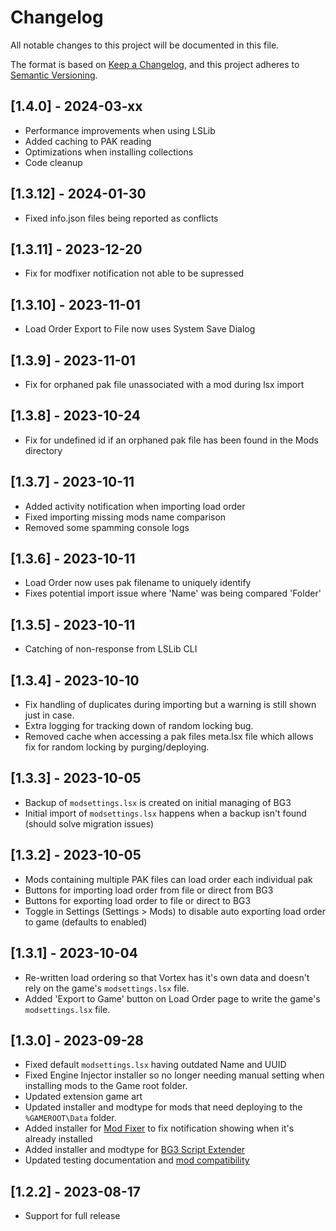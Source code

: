 # Changelog

All notable changes to this project will be documented in this file.

The format is based on [Keep a Changelog](https://keepachangelog.com/en/1.0.0/),
and this project adheres to [Semantic Versioning](https://semver.org/spec/v2.0.0.html).

## [1.4.0] - 2024-03-xx

- Performance improvements when using LSLib
- Added caching to PAK reading
- Optimizations when installing collections 
- Code cleanup

## [1.3.12] - 2024-01-30

- Fixed info.json files being reported as conflicts

## [1.3.11] - 2023-12-20

- Fix for modfixer notification not able to be supressed

## [1.3.10] - 2023-11-01

- Load Order Export to File now uses System Save Dialog 

## [1.3.9] - 2023-11-01

- Fix for orphaned pak file unassociated with a mod during lsx import

## [1.3.8] - 2023-10-24

- Fix for undefined id if an orphaned pak file has been found in the Mods directory

## [1.3.7] - 2023-10-11

- Added activity notification when importing load order
- Fixed importing missing mods name comparison
- Removed some spamming console logs   

## [1.3.6] - 2023-10-11

- Load Order now uses pak filename to uniquely identify
- Fixes potential import issue where 'Name' was being compared 'Folder'

## [1.3.5] - 2023-10-11

- Catching of non-response from LSLib CLI

## [1.3.4] - 2023-10-10

- Fix handling of duplicates during importing but a warning is still shown just in case.
- Extra logging for tracking down of random locking bug.
- Removed cache when accessing a pak files meta.lsx file which allows fix for random locking by purging/deploying.

## [1.3.3] - 2023-10-05

- Backup of `modsettings.lsx` is created on initial managing of BG3
- Initial import of `modsettings.lsx` happens when a backup isn't found (should solve migration issues) 

## [1.3.2] - 2023-10-05

- Mods containing multiple PAK files can load order each individual pak
- Buttons for importing load order from file or direct from BG3
- Buttons for exporting load order to file or direct to BG3
- Toggle in Settings (Settings > Mods) to disable auto exporting load order to game (defaults to enabled)

## [1.3.1] - 2023-10-04

- Re-written load ordering so that Vortex has it's own data and doesn't rely on the game's `modsettings.lsx` file.
- Added 'Export to Game' button on Load Order page to write the game's `modsettings.lsx` file.

## [1.3.0] - 2023-09-28

- Fixed default `modsettings.lsx` having outdated Name and UUID
- Fixed Engine Injector installer so no longer needing manual setting when installing mods to the Game root folder.
- Updated extension game art
- Updated installer and modtype for mods that need deploying to the `%GAMEROOT\Data` folder.
- Added installer for [Mod Fixer](https://www.nexusmods.com/baldursgate3/mods/141) to fix notification showing when it's already installed
- Added installer and modtype for [BG3 Script Extender](https://github.com/Norbyte/bg3se)
- Updated testing documentation and [mod compatibility](https://forums.nexusmods.com/index.php?/topic/13287213-baldurs-gate-3-mod-compatibility-megathread/)

## [1.2.2] - 2023-08-17

- Support for full release 